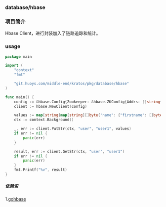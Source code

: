 ### database/hbase

### 项目简介

Hbase Client，进行封装加入了链路追踪和统计。

### usage
```go
package main

import (
	"context"
	"fmt"

	"git.huoys.com/middle-end/kratos/pkg/database/hbase"
)

func main() {
	config := &hbase.Config{Zookeeper: &hbase.ZKConfig{Addrs: []string{"localhost"}}}
	client := hbase.NewClient(config)

	values := map[string]map[string][]byte{"name": {"firstname": []byte("hello"), "lastname": []byte("world")}}
	ctx := context.Background()

	_, err := client.PutStr(ctx, "user", "user1", values)
	if err != nil {
		panic(err)
	}

	result, err := client.GetStr(ctx, "user", "user1")
	if err != nil {
		panic(err)
	}
	fmt.Printf("%v", result)
}
```

##### 依赖包

1.[gohbase](https://github.com/tsuna/gohbase)
